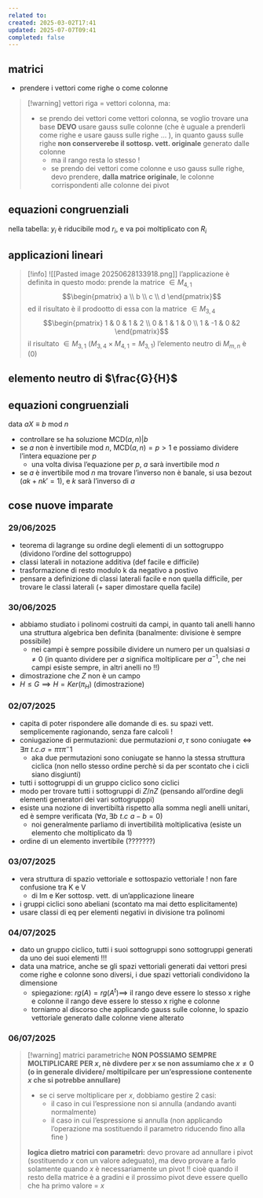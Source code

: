 ```yaml
---
related to: 
created: 2025-03-02T17:41
updated: 2025-07-07T09:41
completed: false
---
```

## matrici
- prendere i vettori come righe o come colonne
>[!warning] vettori riga = vettori colonna, ma:
>- se prendo dei vettori come vettori colonna, se voglio trovare una base **DEVO** usare gauss sulle colonne (che è uguale a prenderli come righe e usare gauss sulle righe … ), in quanto gauss sulle righe **non conserverebe il sottosp. vett. originale** generato dalle colonne
>	- ma il rango resta lo stesso ! 
>	- se prendo dei vettori come colonne e uso gauss sulle righe, devo prendere, **dalla matrice originale**, le colonne corrispondenti alle colonne dei pivot

## equazioni congruenziali
nella tabella: $y_{i}$ è riducibile mod $r_{i}$, e va poi moltiplicato con $R_{i}$

## applicazioni lineari
>[!info]
![[Pasted image 20250628133918.png]]
l’applicazione è definita in questo modo: prende la matrice $\in M_{4, 1}$
>$$\begin{pmatrix}
a \\
b \\
c \\
d
>\end{pmatrix}$$
ed il risultato è il prodootto di essa con la matrice $\in M_{3,4}$
>$$\begin{pmatrix}
1 & 0 & 1 & 2 \\
0 & 1 & 1 & 0 \\
1 & -1 & 0 &2
>\end{pmatrix}$$
il risultato $\in M_{3,1}$ ($M_{3,4}\times M_{4,1} = M_{3,1}$)
l’elemento neutro di $M_{m,n}$ è $(0)$

## elemento neutro di $\frac{G}{H}$
## equazioni congruenziali
data $aX \equiv b \text{ mod }n$
- controllare se ha soluzione $\text{MCD}(a,n) |b$
- se $a$ non è invertibile mod $n$, $\text{MCD}(a, n) = p > 1$ e possiamo dividere l’intera equazione per $p$
	 - una volta divisa l’equazione per $p$, $a$ sarà invertibile mod $n$
-  se $a$ è invertibile mod $n$ ma trovare l’inverso non è banale, si usa bezout ($ak + nk' = 1$), e $k$ sarà l’inverso di $a$


## cose nuove imparate
### 29/06/2025
- teorema di lagrange su ordine degli elementi di un sottogruppo (dividono l’ordine del sottogruppo)
- classi laterali in notazione additiva (def facile e difficile)
- trasformazione di resto modulo k da negativo a postivo
- pensare a definizione di classi laterali facile e non quella difficile, per trovare le classi laterali (+ saper dimostare quella facile)
### 30/06/2025
- abbiamo studiato i polinomi costruiti da campi, in quanto tali anelli hanno una struttura algebrica ben definita (banalmente: divisione è sempre possibile)
	- nei campi è sempre possibile dividere un numero per un qualsiasi $a \neq 0$ (in quanto dividere per $a$ significa moltiplicare per $a^{-1}$, che nei campi esiste sempre, in altri anelli no !!)
- dimostrazione che $Z$ non è un campo
- $H \leq G \implies H=Ker(\pi_{H})$ (dimostrazione)
### 02/07/2025
- capita di poter rispondere alle domande di es. su spazi vett. semplicemente ragionando, senza fare calcoli !
- coniugazione di permutazioni: due permutazioni $\sigma, \tau$ sono coniugate $\iff$ $\exists \pi \,\,t.c. \sigma= \pi \tau \pi^-1$
	- aka due permutazioni sono coniugate se hanno la stessa struttura ciclica (non nello stesso ordine perchè si da per scontato che i cicli siano disgiunti)
- tutti i sottogruppi di un gruppo ciclico sono ciclici
- modo per trovare tutti i sottogruppi di $Z/nZ$ (pensando all’ordine degli elementi generatori dei vari sottogrupppi)
- esiste una nozione di invertibiltà rispetto alla somma negli anelli unitari, ed è sempre verificata ($\forall a, \exists b  \,\, t.c \,\,a-b = 0$)
	- noi generalmente parliamo di invertibilità moltiplicativa (esiste un elemento che moltiplicato da 1)
- ordine di un elemento invertibile (???????)
### 03/07/2025
- vera struttura di spazio vettoriale e sottospazio vettoriale ! non fare confusione tra K e V
	- di Im e Ker sottosp. vett. di un’applicazione lineare
- i gruppi ciclici sono abeliani (scontato ma mai detto esplicitamente)
- usare classi di eq per elementi negativi in divisione tra polinomi
### 04/07/2025
- dato un gruppo ciclico, tutti i suoi sottogruppi sono sottogruppi generati da uno dei suoi elementi !!!
- data una matrice, anche se gli spazi vettoriali generati dai vettori presi come righe e colonne sono diversi, i due spazi vettoriali condividono la dimensione
	- spiegazione: $rg(A)=rg(A^t) \implies$ il rango deve essere lo stesso x righe e colonne il rango deve essere lo stesso x righe e colonne
	- torniamo al discorso che applicando gauss sulle colonne, lo spazio vettoriale generato dalle colonne viene alterato
### 06/07/2025
>[!warning] matrici parametriche
>**NON POSSIAMO SEMPRE MOLTIPLICARE PER $x$, nè divdere per $x$ se non assumiamo che $x \neq 0$ (o in generale dividere/ moltipilcare per un’espressione contenente $x$ che si potrebbe annullare)**
>- se ci serve moltiplicare per $x$, dobbiamo gestire 2 casi:
>	- il caso in cui l’espressione non si annulla (andando avanti normalmente)
>	- il caso in cui l’espressione si annulla (non applicando l’operazione ma sostituendo il parametro riducendo fino alla fine )
 >
> **logica dietro matrici con parametri:** devo provare ad annullare i pivot (sostituendo $x$ con un valore adeguato), ma devo provare a farlo solamente quando $x$ è necessariamente un pivot !! cioè quando il resto della matrice è a gradini e il prossimo pivot deve essere quello che ha primo valore = $x$
 